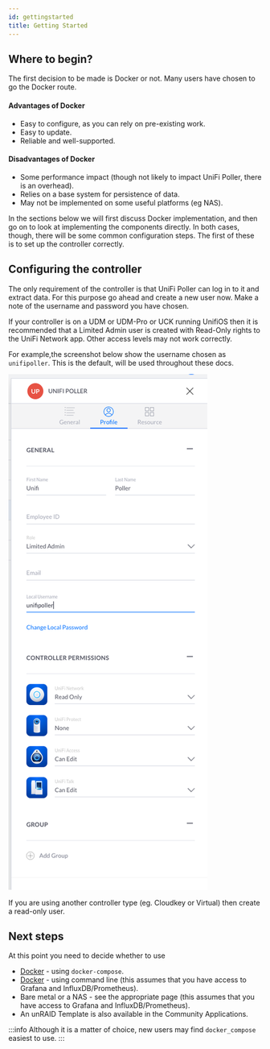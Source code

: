 ```yaml
---
id: gettingstarted
title: Getting Started
---
```


## Where to begin?

The first decision to be made is Docker or not. Many users have chosen to go the Docker route.

#### Advantages of Docker

- Easy to configure, as you can rely on pre-existing work.
- Easy to update.
- Reliable and well-supported.

#### Disadvantages of Docker

- Some performance impact (though not likely to impact UniFi Poller, there is an overhead).
- Relies on a base system for persistence of data.
- May not be implemented on some useful platforms (eg NAS).

In the sections below we will first discuss Docker implementation, and then go on to look at implementing the components directly. In both cases, though, there will be some common configuration steps. The first of these is to set up the controller correctly.

## Configuring the controller

The only requirement of the controller is that UniFi Poller can log in to it and extract data. For this purpose go ahead and create a new user now. Make a note of the username and password you have chosen.

If your controller is on a UDM or UDM-Pro or UCK running UnifiOS then it is recommended that a Limited Admin user is created with Read-Only rights to the UniFi Network app. Other access
levels may not work correctly.

For example,the screenshot below show the username chosen as `unifipoller`. This is the default, will be used throughout these docs.

![img](../../static/img/UDM_user.png)  

If you are using another controller type (eg. Cloudkey or Virtual) then create a read-only user.

## Next steps

At this point you need to decide whether to use
- [Docker](../install/dockercompose) - using `docker-compose`.
- [Docker](../install/docker) - using command line (this assumes that you have access to Grafana and InfluxDB/Prometheus).
- Bare metal or a NAS - see the appropriate page (this assumes that you have access to Grafana and InfluxDB/Prometheus).
- An unRAID Template is also available in the Community Applications.

:::info
Although it is a matter of choice, new users may find `docker_compose` easiest to use.
:::

